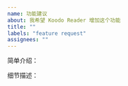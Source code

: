 ```yaml
---
name: 功能建议
about: 我希望 Koodo Reader 增加这个功能
title: ""
labels: "feature request"
assignees: ""
---
```


<!--
  提交之前，请先阅读 Koodo 的开发计划，确保您的需求不在开发计划中，还有不要一次性提一大堆要求。
  https://www.notion.so/troyeguo/215baeda57804fd29dbb0e91d1e6a021?v=360c00183d944b598668f34c255edfd7
-->

简单介绍：

细节描述：
